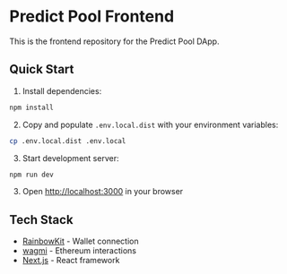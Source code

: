 # Predict Pool Frontend

This is the frontend repository for the Predict Pool DApp.

## Quick Start

1. Install dependencies:
```bash
npm install
```

2. Copy and populate `.env.local.dist` with your environment variables:
```bash
cp .env.local.dist .env.local
```

3. Start development server:
```bash
npm run dev
```

3. Open [http://localhost:3000](http://localhost:3000) in your browser

## Tech Stack

- [RainbowKit](https://rainbowkit.com) - Wallet connection
- [wagmi](https://wagmi.sh) - Ethereum interactions
- [Next.js](https://nextjs.org/) - React framework
